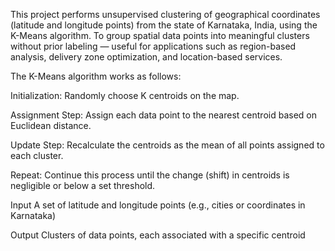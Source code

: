 This project performs unsupervised clustering of geographical coordinates (latitude and longitude points) from the state of Karnataka, India, using the K-Means algorithm. 
To group spatial data points into meaningful clusters without prior labeling — useful for applications such as region-based analysis, delivery zone optimization, and location-based services.

The K-Means algorithm works as follows:

Initialization:
Randomly choose K centroids on the map.

Assignment Step:
Assign each data point to the nearest centroid based on Euclidean distance.

Update Step:
Recalculate the centroids as the mean of all points assigned to each cluster.

Repeat:
Continue this process until the change (shift) in centroids is negligible or below a set threshold.

Input
A set of latitude and longitude points (e.g., cities or coordinates in Karnataka)

Output
Clusters of data points, each associated with a specific centroid
